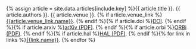 {% assign article = site.data.articles[include.key] %}{{ article.title }}. {{ article.authors }}. {{ article.venue }}. {% if article.venue_link %}[{{article.venue_link.name}}]({{article.venue_link.url}}). {% endif %}{% if article.doi %}[DOI](https://doi.org/{{article.doi}}). {% endif %}{% if article.arxiv %}[arXiv (PDF)](https://arxiv.org/abs/{{article.arxiv}}). {% endif %}{% if article.orbi %}[ORBi (PDF)](http://hdl.handle.net/{{article.orbi}}). {% endif %}{% if article.hal %}[HAL (PDF)](https://hal.archives-ouvertes.fr/{{article.hal}}). {% endif %}{% for link in links %}[{{link.name}}]({{link.url}}). {% endfor %}

